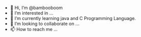 - 👋 Hi, I’m @bambooboom
- 👀 I’m interested in ...
- 🌱 I’m currently learning java and C Programming Language.
- 💞️ I’m looking to collaborate on ...
- 📫 How to reach me ...

<!---
bambooboom/bambooboom is a ✨ special ✨ repository because its `README.md` (this file) appears on your GitHub profile.
You can click the Preview link to take a look at your changes.
--->
